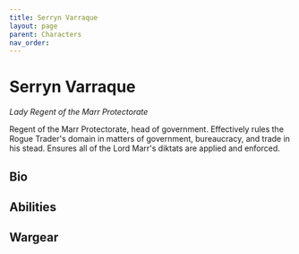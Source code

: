```yaml
---
title: Serryn Varraque
layout: page
parent: Characters
nav_order: 
---
```

# Serryn Varraque
*Lady Regent of the Marr Protectorate*  

Regent of the Marr Protectorate, head of government. Effectively rules the Rogue Trader's domain in matters of government, bureaucracy, and trade in his stead. Ensures all of the Lord Marr's diktats are applied and enforced.

## Bio


## Abilities


## Wargear
